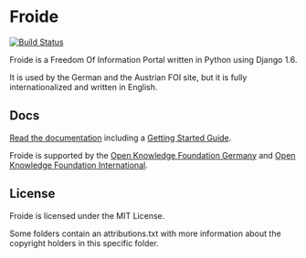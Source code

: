 Froide
======

[![Build Status](https://travis-ci.org/stefanw/froide.png?branch=master)](https://travis-ci.org/stefanw/froide)


Froide is a Freedom Of Information Portal written in Python using Django 1.6.

It is used by the German and the Austrian FOI site, but it is fully
internationalized and written in English.

Docs
----

[Read the documentation](http://readthedocs.org/docs/froide/en/latest/) including a [Getting Started Guide](http://readthedocs.org/docs/froide/en/latest/gettingstarted/).

Froide is supported by the [Open Knowledge Foundation Germany](http://www.okfn.de/) and [Open Knowledge Foundation International](http://okfn.org/).


License
-------

Froide is licensed under the MIT License.

Some folders contain an attributions.txt with more information about the copyright holders in this specific folder.
